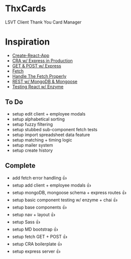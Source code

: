 # ThxCards
LSVT Client Thank You Card Manager

# Inspiration
* [Create-React-App](https://github.com/facebookincubator/create-react-app)
* [CRA w/ Express in Production](https://daveceddia.com/create-react-app-express-production)
* [GET & POST w/ Express](https://codeforgeek.com/2014/09/handle-get-post-request-express-4)
* [Fetch](https://github.com/github/fetch)
* [Handle The Fetch Properly](https://www.tjvantoll.com/2015/09/13/fetch-and-errors)
* [REST w/ MongoDB & Mongoose](https://www.youtube.com/watch?v=L1DGbI-U_e4)
* [Testing React w/ Enzyme](https://medium.com/kevin-salters-blog/testing-react-with-enzyme-fbfc30190e70)

## To Do
* setup edit client + employee modals
* setup alphabetical sorting
* setup fuzzy filtering
* setup stubbed sub-component fetch tests
* setup import spreadsheet data feature
* setup matching + timing logic
* setup mailer system
* setup create history

## Complete
* add fetch error handling :+1:
* setup add client + employee modals :+1:
* setup mongoDB, mongoose schema + express routes :+1:
* setup basic component testing w/ enzyme + chai :+1:
* setup base components :+1:
* setup nav + layout :+1:
* setup Sass :+1:
* setup MD bootstrap :+1:
* setup fetch GET + POST :+1:
* setup CRA boilerplate :+1:
* setup express server :+1:
